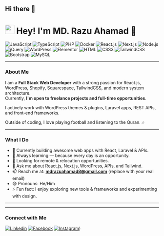 ## Hi there 👋
<h1><img src="https://emojis.slackmojis.com/emojis/images/1531849430/4246/blob-sunglasses.gif?1531849430" width="30"/> Hey! I'm MD. Razu Ahamad 👋</h1>

![JavaScript](https://img.shields.io/badge/JavaScript-F7DF1E?style=flat-square&logo=javascript&logoColor=black)
![TypeScript](https://img.shields.io/badge/TypeScript-007ACC?style=flat-square&logo=typescript&logoColor=white)
![PHP](https://img.shields.io/badge/PHP-777BB4?style=flat-square&logo=php&logoColor=white)
![Docker](https://img.shields.io/badge/Docker-0CC1F3?style=flat-square&logo=docker&logoColor=white)
![React.js](https://img.shields.io/badge/React.js-0081CB?style=flat-square&logo=react&logoColor=61DAFB)
![Next.js](https://img.shields.io/badge/Next.js-0081CB?style=flat-square&logo=next&logoColor=61DAFB)
![Node.js](https://img.shields.io/badge/Node.js-43853D?style=flat-square&logo=node.js&logoColor=white)
![jQuery](https://img.shields.io/badge/jQuery-0769AD?style=flat-square&logo=jquery&logoColor=white)
![WordPress](https://img.shields.io/badge/Wordpress-21759B?style=flat-square&logo=wordpress&logoColor=white)
![Elementor](https://img.shields.io/badge/Elementor-9146FF?style=flat-square&logo=elementor&logoColor=white)
![HTML](https://img.shields.io/badge/HTML5-E34F26?style=flat-square&logo=html5&logoColor=white)
![CSS3](https://img.shields.io/badge/CSS3-1572B6?style=flat-square&logo=css3&logoColor=white)
![TailwindCSS](https://img.shields.io/badge/Tailwind_CSS-38B2AC?style=flat-square&logo=tailwind-css&logoColor=white)
![Bootstrap](https://img.shields.io/badge/Bootstrap-563D7C?style=flat-square&logo=bootstrap&logoColor=white)
![MySQL](https://img.shields.io/badge/MySQL-005C84?style=flat-square&logo=mysql&logoColor=white)


---

### About Me
I am a **Full Stack Web Developer** with a strong passion for React.js, WordPress, Shopify, Squarespace, TailwindCSS, and modern system architecture.  
Currently, **I'm open to freelance projects and full-time opportunities**.  

I actively work with WordPress themes & plugins, Laravel apps, REST APIs, and front-end frameworks.  

Outside of coding, I love playing football and listening to the Quran. 🎶  

---

### What I Do
- 🔭 Currently building awesome web apps with React, Laravel & APIs.  
- 🌱 Always learning — because every day is an opportunity.  
- 👯 Looking for remote & relocation opportunities.  
- 💬 Ask me about React.js, Next.js, WordPress, APIs, and Tailwind.  
- 📫 Reach me at: **mdrazuahamad8@gmail.com** (replace with your real email)  
- 😄 Pronouns: He/Him  
- ⚡ Fun fact: I enjoy exploring new tools & frameworks and experimenting with design.  

---
---

### Connect with Me

[![Linkedin](https://img.shields.io/badge/LinkedIn-0077B5?style=flat-square&logo=linkedin&logoColor=white)]([https://www.linkedin.com/in//mdrazuahamad/](https://www.linkedin.com/in/mdrazuahamad/))  
[![Facebook](https://img.shields.io/badge/Facebook-1877F2?style=flat-square&logo=facebook&logoColor=white)]([https://facebook.com/MdRazuAhamad90s](https://www.facebook.com/MdRazuAhamad90s))  
[![Instagram](https://img.shields.io/badge/Instagram-1877F2?style=flat-square&logo=instagram&logoColor=white)]([https://www.instagram.com/fa_ra_bi_90s](https://www.instagram.com/fa_ra_bi_90s/)))  



